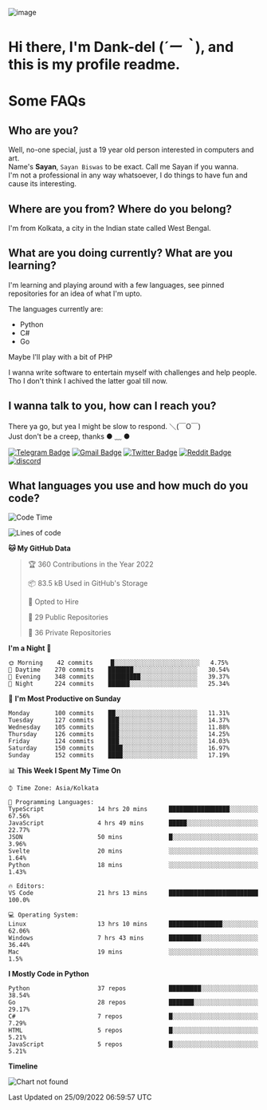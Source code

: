 ![image](https://user-images.githubusercontent.com/63096193/125182844-29f20800-e22f-11eb-8dc9-b0f2d29647bb.png)

# **Hi there, I'm Dank-del (*´ー｀*), and this is my profile readme.**
<!--  [![Profile views](https://gpvc.arturio.dev/dank-del)](https://github.com/dank-del) -->
# Some FAQs

## **Who are you?**

Well, no-one special, just a 19 year old person interested in computers and art. \
Name's **Sayan**, `Sayan Biswas` to be exact. Call me Sayan if you wanna. \
I'm not a professional in any way whatsoever, I do things to have fun and cause its interesting.

## **Where are you from? Where do you belong?**

I'm from Kolkata, a city in the Indian state called West Bengal.

## **What are you doing currently? What are you learning?**

I'm learning and playing around with a few languages, see pinned repositories for an idea of what I'm upto.

The languages currently are:

- Python
- C#
- Go

Maybe I'll play with a bit of PHP

I wanna write software to entertain myself with challenges and help people. \
Tho I don't think I achived the latter goal till now.

<!--## **Eww, I see a weeb profile.**

Can't help it, it's the best way to hide my face on this account
> Why do people hate weebs .-.

## **Cool, what more interests you?**

My interests are quite, weird. They're scattered all over the place. \
I've been fascinated by music and have studied it since the age of 6, I've performed on stage and on air but yeah now I've been away from that. I specialize in key instruments. \
Another thing that interests me is Media Production, aka, working with audio, video and broadcasting media.

> I just like art in general. also feeds the reason of me being obsessed with Japanese drawings (⋟ ﹏ ⋞)-->

## **I wanna talk to you, how can I reach you?**

There ya go, but yea I might be slow to respond. ＼(￣O￣) \
Just don't be a creep, thanks ● ﹏ ●

[![Telegram Badge](https://img.shields.io/badge/-dank_as_fuck-1ca0f1?style=flat-square&logo=telegram&logoColor=white&link=https://t.me/dank_as_fuck)](https://t.me/dank_as_fuck)
[![Gmail Badge](https://img.shields.io/badge/-chizuru@kanojo.tk-c14438?style=flat-square&logo=Gmail&logoColor=white&link=mailto:chizuru@kanojo.tk)](mailto:chizuru@kanojo.tk)
[![Twitter Badge](https://img.shields.io/twitter/follow/TheDankDel?style=social)](https://twitter.com/TheDankDel)
[![Reddit Badge](https://img.shields.io/reddit/user-karma/combined/dank_as_fuck_?style=social)](https://www.reddit.com/user/dank_as_fuck_/)
[![discord](https://discord-md-badge.vercel.app/api/shield/506536929152466945?style=social)](https://discordapp.com/users/506536929152466945)

## **What languages you use and how much do you code?**

<!--START_SECTION:waka-->
![Code Time](http://img.shields.io/badge/Code%20Time-775%20hrs%2051%20mins-blue)

![Lines of code](https://img.shields.io/badge/From%20Hello%20World%20I%27ve%20Written-950%20Thousand%20lines%20of%20code-blue)

**🐱 My GitHub Data** 

> 🏆 360 Contributions in the Year 2022
 > 
> 📦 83.5 kB Used in GitHub's Storage 
 > 
> 💼 Opted to Hire
 > 
> 📜 29 Public Repositories 
 > 
> 🔑 36 Private Repositories  
 > 
**I'm a Night 🦉** 

```text
🌞 Morning    42 commits     █░░░░░░░░░░░░░░░░░░░░░░░░   4.75% 
🌆 Daytime    270 commits    ███████░░░░░░░░░░░░░░░░░░   30.54% 
🌃 Evening    348 commits    █████████░░░░░░░░░░░░░░░░   39.37% 
🌙 Night      224 commits    ██████░░░░░░░░░░░░░░░░░░░   25.34%

```
📅 **I'm Most Productive on Sunday** 

```text
Monday       100 commits    ██░░░░░░░░░░░░░░░░░░░░░░░   11.31% 
Tuesday      127 commits    ███░░░░░░░░░░░░░░░░░░░░░░   14.37% 
Wednesday    105 commits    ███░░░░░░░░░░░░░░░░░░░░░░   11.88% 
Thursday     126 commits    ███░░░░░░░░░░░░░░░░░░░░░░   14.25% 
Friday       124 commits    ███░░░░░░░░░░░░░░░░░░░░░░   14.03% 
Saturday     150 commits    ████░░░░░░░░░░░░░░░░░░░░░   16.97% 
Sunday       152 commits    ████░░░░░░░░░░░░░░░░░░░░░   17.19%

```


📊 **This Week I Spent My Time On** 

```text
⌚︎ Time Zone: Asia/Kolkata

💬 Programming Languages: 
TypeScript               14 hrs 20 mins      █████████████████░░░░░░░░   67.56% 
JavaScript               4 hrs 49 mins       █████░░░░░░░░░░░░░░░░░░░░   22.77% 
JSON                     50 mins             █░░░░░░░░░░░░░░░░░░░░░░░░   3.96% 
Svelte                   20 mins             ░░░░░░░░░░░░░░░░░░░░░░░░░   1.64% 
Python                   18 mins             ░░░░░░░░░░░░░░░░░░░░░░░░░   1.43%

🔥 Editors: 
VS Code                  21 hrs 13 mins      █████████████████████████   100.0%

💻 Operating System: 
Linux                    13 hrs 10 mins      ███████████████░░░░░░░░░░   62.06% 
Windows                  7 hrs 43 mins       █████████░░░░░░░░░░░░░░░░   36.44% 
Mac                      19 mins             ░░░░░░░░░░░░░░░░░░░░░░░░░   1.5%

```

**I Mostly Code in Python** 

```text
Python                   37 repos            █████████░░░░░░░░░░░░░░░░   38.54% 
Go                       28 repos            ███████░░░░░░░░░░░░░░░░░░   29.17% 
C#                       7 repos             █░░░░░░░░░░░░░░░░░░░░░░░░   7.29% 
HTML                     5 repos             █░░░░░░░░░░░░░░░░░░░░░░░░   5.21% 
JavaScript               5 repos             █░░░░░░░░░░░░░░░░░░░░░░░░   5.21%

```


**Timeline**

![Chart not found](https://raw.githubusercontent.com/Dank-del/Dank-del/main/charts/bar_graph.png) 


 Last Updated on 25/09/2022 06:59:57 UTC
<!--END_SECTION:waka-->

<!--## **Can I stalk your spotify?**

Um sure.

![OwO Spotify](https://spotify-recently-played-readme.vercel.app/api?user=31fdrsslnr7nvq4ytqwtw7c4rxfm&count=5)-->
